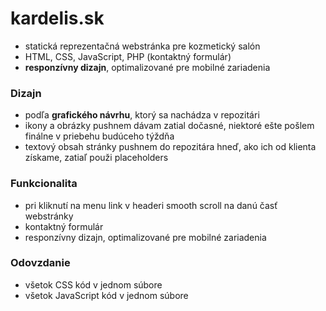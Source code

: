 # kardelis.sk

- statická reprezentačná webstránka pre kozmetický salón
- HTML, CSS, JavaScript, PHP (kontaktný formulár)
- **responzívny dizajn**, optimalizované pre mobilné zariadenia

### Dizajn
- podľa **grafického návrhu**, ktorý sa nachádza v repozitári
- ikony a obrázky pushnem dávam zatial dočasné, niektoré ešte pošlem finálne v priebehu budúceho týždňa
- textový obsah stránky pushnem do repozitára hneď, ako ich od klienta získame, zatiaľ použi placeholders

### Funkcionalita
- pri kliknutí na menu link v headeri smooth scroll na danú časť webstránky
- kontaktný formulár
- responzívny dizajn, optimalizované pre mobilné zariadenia

### Odovzdanie
- všetok CSS kód v jednom súbore
- všetok JavaScript kód v jednom súbore
